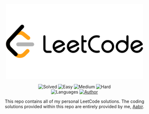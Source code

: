 <div align="center">
<img src="https://github.com/CrutchTheClutch/LeetCode/raw/master/logo.png" width="450" height="auto"/>

![Solved](https://img.shields.io/badge/Solved-28/2268-337ab7.svg?style=flat)
![Easy](https://img.shields.io/badge/Easy-19-5cb85c.svg?style=flat)
![Medium](https://img.shields.io/badge/Medium-7-f0ad4e.svg?style=flat)
![Hard](https://img.shields.io/badge/Hard-2-d9534f.svg?style=flat)
</br>
![Languages](https://img.shields.io/badge/Languages-Java-red.svg?style=flat)
[![Author](https://img.shields.io/badge/Author-Aabir-blue.svg?style=flat)](https://leetcode.com/aabir13/)

This repo contains all of my personal LeetCode solutions. The coding solutions provided within this repo are entirely provided by me, [Aabir](https://leetcode.com/aabir13/).
